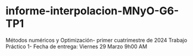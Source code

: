 # informe-interpolacion-MNyO-G6-TP1
Métodos numéricos y Optimización- primer cuatrimestre de 2024  Trabajo Práctico 1- Fecha de entrega: Viernes 29 Marzo 9h00 AM
